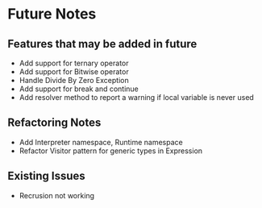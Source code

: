 # Future Notes
## Features that may be added in future
* Add support for ternary operator
* Add support for Bitwise operator
* Handle Divide By Zero Exception
* Add support for break and continue
* Add resolver method to report a warning if local variable is never used

## Refactoring Notes
* Add Interpreter namespace, Runtime namespace
* Refactor Visitor pattern for generic types in Expression

## Existing Issues
* Recrusion not working